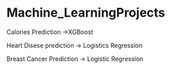 # Machine_LearningProjects
Calories Prediction ->XGBoost

Heart Disese prediction -> Logistics Regression

Breast Cancer Prediction -> Logistic Regression
